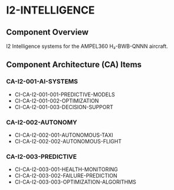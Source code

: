 # I2-INTELLIGENCE

## Component Overview
I2 Intelligence systems for the AMPEL360 H₂-BWB-QNNN aircraft.

## Component Architecture (CA) Items

### CA-I2-001-AI-SYSTEMS
- CI-CA-I2-001-001-PREDICTIVE-MODELS
- CI-CA-I2-001-002-OPTIMIZATION
- CI-CA-I2-001-003-DECISION-SUPPORT

### CA-I2-002-AUTONOMY
- CI-CA-I2-002-001-AUTONOMOUS-TAXI
- CI-CA-I2-002-002-AUTONOMOUS-FLIGHT

### CA-I2-003-PREDICTIVE
- CI-CA-I2-003-001-HEALTH-MONITORING
- CI-CA-I2-003-002-FAILURE-PREDICTION
- CI-CA-I2-003-003-OPTIMIZATION-ALGORITHMS
